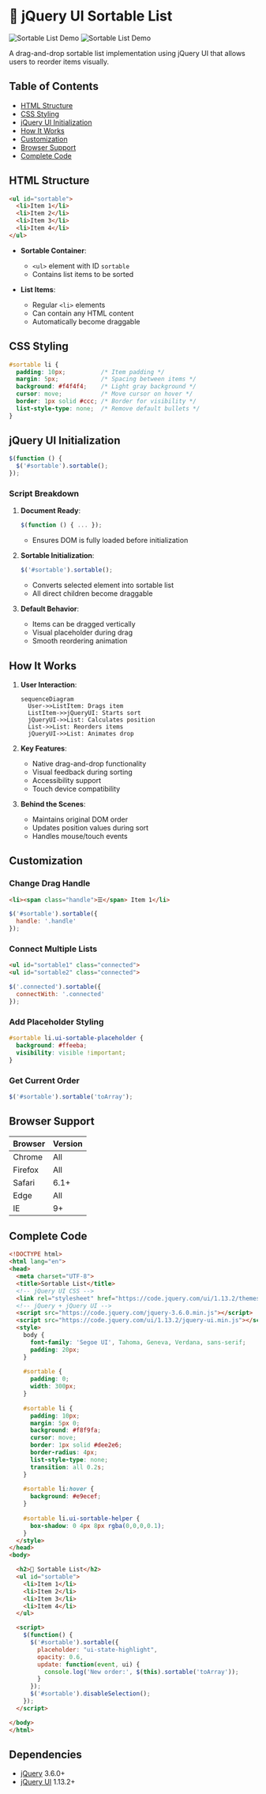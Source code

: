 # 🔀 jQuery UI Sortable List

![Sortable List Demo](./assets/sortable1.png)
![Sortable List Demo](./assets/sortable2.png)

A drag-and-drop sortable list implementation using jQuery UI that allows users to reorder items visually.

## Table of Contents
- [HTML Structure](#html-structure)
- [CSS Styling](#css-styling)
- [jQuery UI Initialization](#jquery-ui-initialization)
- [How It Works](#how-it-works)
- [Customization](#customization)
- [Browser Support](#browser-support)
- [Complete Code](#complete-code)

## HTML Structure

```html
<ul id="sortable">
  <li>Item 1</li>
  <li>Item 2</li>
  <li>Item 3</li>
  <li>Item 4</li>
</ul>
```

- **Sortable Container**:
  - `<ul>` element with ID `sortable`
  - Contains list items to be sorted

- **List Items**:
  - Regular `<li>` elements
  - Can contain any HTML content
  - Automatically become draggable

## CSS Styling

```css
#sortable li {
  padding: 10px;          /* Item padding */
  margin: 5px;            /* Spacing between items */
  background: #f4f4f4;    /* Light gray background */
  cursor: move;           /* Move cursor on hover */
  border: 1px solid #ccc; /* Border for visibility */
  list-style-type: none;  /* Remove default bullets */
}
```

## jQuery UI Initialization

```javascript
$(function () {
  $('#sortable').sortable();
});
```

### Script Breakdown

1. **Document Ready**:
   ```javascript
   $(function () { ... });
   ```
   - Ensures DOM is fully loaded before initialization

2. **Sortable Initialization**:
   ```javascript
   $('#sortable').sortable();
   ```
   - Converts selected element into sortable list
   - All direct children become draggable

3. **Default Behavior**:
   - Items can be dragged vertically
   - Visual placeholder during drag
   - Smooth reordering animation

## How It Works

1. **User Interaction**:
   ```mermaid
   sequenceDiagram
     User->>ListItem: Drags item
     ListItem->>jQueryUI: Starts sort
     jQueryUI->>List: Calculates position
     List->>List: Reorders items
     jQueryUI->>List: Animates drop
   ```

2. **Key Features**:
   - Native drag-and-drop functionality
   - Visual feedback during sorting
   - Accessibility support
   - Touch device compatibility

3. **Behind the Scenes**:
   - Maintains original DOM order
   - Updates position values during sort
   - Handles mouse/touch events

## Customization

### Change Drag Handle
```html
<li><span class="handle">☰</span> Item 1</li>
```

```javascript
$('#sortable').sortable({
  handle: '.handle'
});
```

### Connect Multiple Lists
```html
<ul id="sortable1" class="connected">
<ul id="sortable2" class="connected">
```

```javascript
$('.connected').sortable({
  connectWith: '.connected'
});
```

### Add Placeholder Styling
```css
#sortable li.ui-sortable-placeholder {
  background: #ffeeba;
  visibility: visible !important;
}
```

### Get Current Order
```javascript
$('#sortable').sortable('toArray');
```

## Browser Support
| Browser | Version |
|---------|---------|
| Chrome  | All     |
| Firefox | All     |
| Safari  | 6.1+    |
| Edge    | All     |
| IE      | 9+      |

## Complete Code

```html
<!DOCTYPE html>
<html lang="en">
<head>
  <meta charset="UTF-8">
  <title>Sortable List</title>
  <!-- jQuery UI CSS -->
  <link rel="stylesheet" href="https://code.jquery.com/ui/1.13.2/themes/base/jquery-ui.css" />
  <!-- jQuery + jQuery UI -->
  <script src="https://code.jquery.com/jquery-3.6.0.min.js"></script>
  <script src="https://code.jquery.com/ui/1.13.2/jquery-ui.min.js"></script>
  <style>
    body {
      font-family: 'Segoe UI', Tahoma, Geneva, Verdana, sans-serif;
      padding: 20px;
    }
    
    #sortable {
      padding: 0;
      width: 300px;
    }
    
    #sortable li {
      padding: 10px;
      margin: 5px 0;
      background: #f8f9fa;
      cursor: move;
      border: 1px solid #dee2e6;
      border-radius: 4px;
      list-style-type: none;
      transition: all 0.2s;
    }
    
    #sortable li:hover {
      background: #e9ecef;
    }
    
    #sortable li.ui-sortable-helper {
      box-shadow: 0 4px 8px rgba(0,0,0,0.1);
    }
  </style>
</head>
<body>

  <h2>🔀 Sortable List</h2>
  <ul id="sortable">
    <li>Item 1</li>
    <li>Item 2</li>
    <li>Item 3</li>
    <li>Item 4</li>
  </ul>

  <script>
    $(function() {
      $('#sortable').sortable({
        placeholder: "ui-state-highlight",
        opacity: 0.6,
        update: function(event, ui) {
          console.log('New order:', $(this).sortable('toArray'));
        }
      });
      $('#sortable').disableSelection();
    });
  </script>

</body>
</html>
```

## Dependencies
- [jQuery](https://jquery.com/) 3.6.0+
- [jQuery UI](https://jqueryui.com/) 1.13.2+
